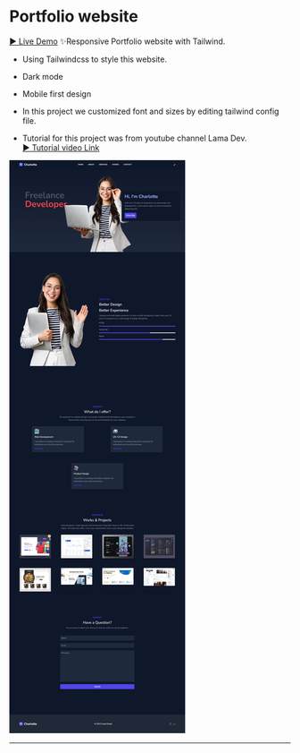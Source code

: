 
# Portfolio website
[▶️ Live Demo](https://asad-tailwind-portfolio-01.netlify.app/)
✨Responsive Portfolio website with Tailwind.
- Using Tailwindcss to style this website.
- Dark mode
- Mobile first design
- In this project we customized font and sizes by editing tailwind config file.


- Tutorial for this project was from youtube channel Lama Dev.<br/>
[▶️ Tutorial video Link](https://www.youtube.com/watch?v=4zHNGNCIezY&t=14s)

![preview img](preview.jpg)



--------------------------------
